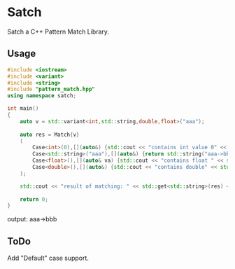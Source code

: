 # Satch
Satch a C++ Pattern Match Library.
## Usage
```cpp example.cpp
#include <iostream>
#include <variant>
#include <string>
#include "pattern_match.hpp"
using namespace satch;

int main()
{
    auto v = std::variant<int,std::string,double,float>("aaa");
    
    auto res = Match{v}
    (
        Case<int>(0),[](auto&) {std::cout << "contains int value 0" << std::endl; return 0;},
        Case<std::string>("aaa"),[](auto&) {return std::string("aaa->bbb"); },
        Case<float>(),[](auto& va) {std::cout << "contains float " << std::get<float>(va) << std::endl; return 0; },
        Case<double>(),[](auto&) {std::cout << "contains double" << std::endl; return 0; }
    );

    std::cout << "result of matching: " << std::get<std::string>(res) << std::endl;
    
    return 0;
}

```

output: aaa->bbb

## ToDo
Add "Default" case support.